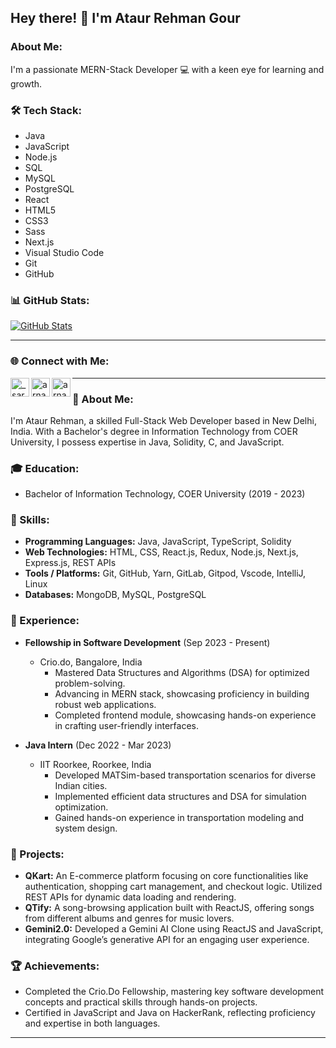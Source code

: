 ## Hey there! 👋 I'm Ataur Rehman Gour

### About Me:
I'm a passionate MERN-Stack Developer 💻 with a keen eye for learning and growth.

### 🛠️ Tech Stack:
- Java
- JavaScript
- Node.js
- SQL
- MySQL
- PostgreSQL
- React
- HTML5
- CSS3
- Sass
- Next.js
- Visual Studio Code
- Git
- GitHub

### 📊 GitHub Stats:
[![GitHub Stats](https://github-readme-stats.vercel.app/api?username=rehmangour04&bg_color=30,e96443,904e95&title_color=fff&text_color=fff&show_icons=true&hide=contribs,prs)](https://github.com/anuraghazra/github-readme-stats)

---

### 🌐 Connect with Me:
[<img align="left" alt="_sarosh_khan | Instagram" width="30px" src="https://cdn.jsdelivr.net/npm/simple-icons@v3/icons/instagram.svg" />][instagram]
[<img align="left" alt="arnabdey0503 | Twitter" width="30px" src="https://cdn.jsdelivr.net/npm/simple-icons@v3/icons/twitter.svg" />][twitter]
[<img align="left" alt="arnabdey0503 | LinkedIn" width="30px" src="https://cdn.jsdelivr.net/npm/simple-icons@v3/icons/linkedin.svg" />][linkedin]

[instagram]: https://instagram.com/____rehman_______
[twitter]: https://twitter.com/AtaurRe26514196
[linkedin]: https://www.linkedin.com/in/ataur-rehman-3583491a6/

---

### 📝 About Me:
I'm Ataur Rehman, a skilled Full-Stack Web Developer based in New Delhi, India. With a Bachelor's degree in Information Technology from COER University, I possess expertise in Java, Solidity, C, and JavaScript.

### 🎓 Education:
- Bachelor of Information Technology, COER University (2019 - 2023)

### 💼 Skills:
- **Programming Languages:** Java, JavaScript, TypeScript, Solidity
- **Web Technologies:** HTML, CSS, React.js, Redux, Node.js, Next.js, Express.js, REST APIs
- **Tools / Platforms:** Git, GitHub, Yarn, GitLab, Gitpod, Vscode, IntelliJ, Linux
- **Databases:** MongoDB, MySQL, PostgreSQL

### 🚀 Experience:
- **Fellowship in Software Development** (Sep 2023 - Present)
  - Crio.do, Bangalore, India
    - Mastered Data Structures and Algorithms (DSA) for optimized problem-solving.
    - Advancing in MERN stack, showcasing proficiency in building robust web applications.
    - Completed frontend module, showcasing hands-on experience in crafting user-friendly interfaces.

- **Java Intern** (Dec 2022 - Mar 2023)
  - IIT Roorkee, Roorkee, India
    - Developed MATSim-based transportation scenarios for diverse Indian cities.
    - Implemented efficient data structures and DSA for simulation optimization.
    - Gained hands-on experience in transportation modeling and system design.

### 🔨 Projects:
- **QKart:** An E-commerce platform focusing on core functionalities like authentication, shopping cart management, and checkout logic. Utilized REST APIs for dynamic data loading and rendering.
- **QTify:** A song-browsing application built with ReactJS, offering songs from different albums and genres for music lovers.
- **Gemini2.0:** Developed a Gemini AI Clone using ReactJS and JavaScript, integrating Google’s generative API for an engaging user experience.

### 🏆 Achievements:
- Completed the Crio.Do Fellowship, mastering key software development concepts and practical skills through hands-on projects.
- Certified in JavaScript and Java on HackerRank, reflecting proficiency and expertise in both languages.

---

